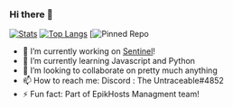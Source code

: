 ### Hi there 👋

[![Stats](https://github-readme-stats.vercel.app/api?username=TheUntraceable&show_icons=true&theme=discord_old_blurple)](https://github.com/TheUntraceable)
[![Top Langs](https://github-readme-stats.vercel.app/api/top-langs/?username=TheUntraceable&theme=discord_old_blurple)](https://github.com/TheUntraceable)
[![Pinned Repo](https://github-readme-stats.vercel.app/api/pin/?username=TheUntraceable&repo=https;//github.com/TheUntraceable/https;//github.com/TheUntraceable/HelperBot&theme=discord_old_blurple)

- 🔭 I’m currently working on [Sentinel](https://github.com/TheUntraceable/Sentinel)!
- 🌱 I’m currently learning Javascript and Python
- 👯 I’m looking to collaborate on pretty much anything
- 📫 How to reach me: Discord : The Untraceable#4852
- ⚡ Fun fact: Part of EpikHosts Managment team!
